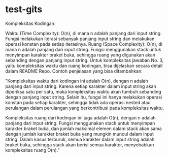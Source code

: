 # test-gits

Kompleksitas Kodingan:

Waktu (Time Complexity): O(n), di mana n adalah panjang dari input string. Fungsi melakukan iterasi sebanyak panjang input string dan melakukan operasi konstan pada setiap iterasinya. Ruang (Space Complexity): O(n), di mana n adalah panjang dari input string. Fungsi menggunakan stack untuk menyimpan karakter braket buka, sehingga ruang yang digunakan akan sebanding dengan panjang input string.
Untuk kompleksitas jawaban No. 3, yaitu kompleksitas waktu dan ruang kodingan, bisa dijelaskan secara detail dalam README Repo. Contoh penjelasan yang bisa ditambahkan:

"Kompleksitas waktu dari kodingan ini adalah O(n), dengan n adalah panjang dari input string. Karena setiap karakter dalam input string akan diperiksa satu per satu, maka kompleksitas waktu akan tumbuh sebanding dengan panjang input string. Selain itu, fungsi ini hanya melakukan operasi konstan pada setiap karakter, sehingga tidak ada operasi nested atau perulangan dalam perulangan yang berkontribusi pada kompleksitas waktu.

Kompleksitas ruang dari kodingan ini juga adalah O(n), dengan n adalah panjang dari input string. Fungsi menggunakan stack untuk menyimpan karakter braket buka, dan jumlah maksimal elemen dalam stack akan sama dengan jumlah karakter braket buka yang mungkin muncul dalam input string. Dalam kasus terburuk, semua karakter dalam input string adalah braket buka, sehingga stack akan berisi semua karakter, menyebabkan kompleksitas ruang O(n)."
